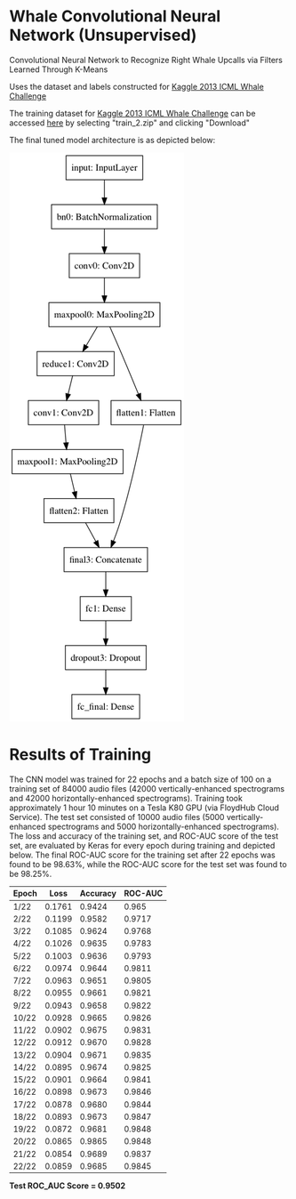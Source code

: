 Whale Convolutional Neural Network (Unsupervised)
=========================

Convolutional Neural Network to Recognize Right Whale Upcalls via Filters Learned Through K-Means

Uses the dataset and labels constructed for [Kaggle 2013 ICML Whale Challenge](https://www.kaggle.com/c/the-icml-2013-whale-challenge-right-whale-redux)

The training dataset for [Kaggle 2013 ICML Whale Challenge](https://www.kaggle.com/c/the-icml-2013-whale-challenge-right-whale-redux) can be accessed [here](https://www.kaggle.com/c/the-icml-2013-whale-challenge-right-whale-redux/data) by selecting "train_2.zip" and clicking "Download"

The final tuned model architecture is as depicted below: 

![cnn_architecture](https://github.com/cchinchristopherj/Right-Whale-Convolutional-Neural-Network/blob/master/Unsupervised-Learning/Images/cnn_architecture_unsup.png)

Results of Training
=========================

The CNN model was trained for 22 epochs and a batch size of 100 on a training set of 84000 audio files (42000 vertically-enhanced spectrograms and 42000 horizontally-enhanced spectrograms). Training took approximately 1 hour 10 minutes on a Tesla K80 GPU (via FloydHub Cloud Service). The test set consisted of 10000 audio files (5000 vertically-enhanced spectrograms and 5000 horizontally-enhanced spectrograms). The loss and accuracy of the training set, and ROC-AUC score of the test set, are evaluated by Keras for every epoch during training and depicted below. The final ROC-AUC score for the training set after 22 epochs was found to be 98.63%, while the ROC-AUC score for the test set was found to be 98.25%.

| Epoch                 | Loss        | Accuracy    | ROC-AUC     | 
|-----------------------|-------------|-------------|-------------|
| 1/22                  | 0.1761      | 0.9424      | 0.965       | 
| 2/22                  | 0.1199      | 0.9582      | 0.9717      | 
| 3/22                  | 0.1085      | 0.9624      | 0.9768      | 
| 4/22                  | 0.1026      | 0.9635      | 0.9783      | 
| 5/22                  | 0.1003      | 0.9636      | 0.9793      | 
| 6/22                  | 0.0974      | 0.9644      | 0.9811      | 
| 7/22                  | 0.0963      | 0.9651      | 0.9805      | 
| 8/22                  | 0.0955      | 0.9661      | 0.9821      | 
| 9/22                  | 0.0943      | 0.9658      | 0.9822      | 
| 10/22                 | 0.0928      | 0.9665      | 0.9826      | 
| 11/22                 | 0.0902      | 0.9675      | 0.9831      | 
| 12/22                 | 0.0912      | 0.9670      | 0.9828      | 
| 13/22                 | 0.0904      | 0.9671      | 0.9835      | 
| 14/22                 | 0.0895      | 0.9674      | 0.9825      | 
| 15/22                 | 0.0901      | 0.9664      | 0.9841      | 
| 16/22                 | 0.0898      | 0.9673      | 0.9846      | 
| 17/22                 | 0.0878      | 0.9680      | 0.9844      | 
| 18/22                 | 0.0893      | 0.9673      | 0.9847      | 
| 19/22                 | 0.0872      | 0.9681      | 0.9848      | 
| 20/22                 | 0.0865      | 0.9865      | 0.9848      | 
| 21/22                 | 0.0854      | 0.9689      | 0.9837      | 
| 22/22                 | 0.0859      | 0.9685      | 0.9845      | 

**Test ROC_AUC Score = 0.9502**

